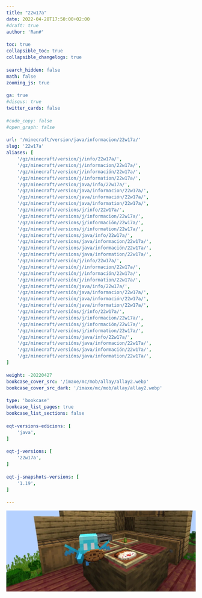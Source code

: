 ```yaml
---
title: "22w17a"
date: 2022-04-28T17:50:00+02:00
#draft: true
author: 'Ran#'

toc: true
collapsible_toc: true
collapsible_changelogs: true

search_hidden: false
math: false
zooming_js: true

ga: true
#disqus: true
twitter_cards: false

#code_copy: false
#open_graph: false

url: '/minecraft/version/java/informacion/22w17a/'
slug: '22w17a'
aliases: [
    '/gz/minecraft/version/j/info/22w17a/',
    '/gz/minecraft/version/j/informacion/22w17a/',
    '/gz/minecraft/version/j/información/22w17a/',
    '/gz/minecraft/version/j/information/22w17a/',
    '/gz/minecraft/version/java/info/22w17a/',
    '/gz/minecraft/version/java/informacion/22w17a/',
    '/gz/minecraft/version/java/información/22w17a/',
    '/gz/minecraft/version/java/information/22w17a/',
    '/gz/minecraft/versions/j/info/22w17a/',
    '/gz/minecraft/versions/j/informacion/22w17a/',
    '/gz/minecraft/versions/j/información/22w17a/',
    '/gz/minecraft/versions/j/information/22w17a/',
    '/gz/minecraft/versions/java/info/22w17a/',
    '/gz/minecraft/versions/java/informacion/22w17a/',
    '/gz/minecraft/versions/java/información/22w17a/',
    '/gz/minecraft/versions/java/information/22w17a/',
    '/gz/minecraft/versión/j/info/22w17a/',
    '/gz/minecraft/versión/j/informacion/22w17a/',
    '/gz/minecraft/versión/j/información/22w17a/',
    '/gz/minecraft/versión/j/information/22w17a/',
    '/gz/minecraft/versión/java/info/22w17a/',
    '/gz/minecraft/versión/java/informacion/22w17a/',
    '/gz/minecraft/versión/java/información/22w17a/',
    '/gz/minecraft/versión/java/information/22w17a/',
    '/gz/minecraft/versións/j/info/22w17a/',
    '/gz/minecraft/versións/j/informacion/22w17a/',
    '/gz/minecraft/versións/j/información/22w17a/',
    '/gz/minecraft/versións/j/information/22w17a/',
    '/gz/minecraft/versións/java/info/22w17a/',
    '/gz/minecraft/versións/java/informacion/22w17a/',
    '/gz/minecraft/versións/java/información/22w17a/',
    '/gz/minecraft/versións/java/information/22w17a/',
]

weight: -20220427
bookcase_cover_src: '/imaxe/mc/mob/allay/allay2.webp'
bookcase_cover_src_dark: '/imaxe/mc/mob/allay/allay2.webp'

type: 'bookcase'
bookcase_list_pages: true
bookcase_list_sections: false

eqt-versions-edicions: [
    'java',
]

eqt-j-versions: [
    '22w17a',
]

eqt-j-snapshots-versions: [
    '1.19',
]

---
```


<img title="22w17a" alt="22w17a" src="/imaxe/mc/mob/allay/allay2.webp">
